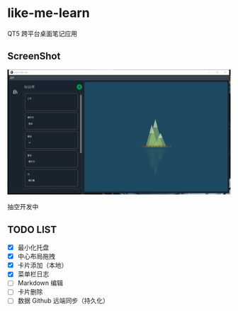 # like-me-learn

QT5 跨平台桌面笔记应用


## ScreenShot

![截图](https://github.com/pleuvoir/like-me-learn/blob/master/pic/main.png)

抽空开发中


## TODO LIST

- [x] 最小化托盘
- [x] 中心布局拖拽
- [x] 卡片添加（本地）
- [x] 菜单栏日志
- [ ] Markdown 编辑
- [ ] 卡片删除
- [ ] 数据 Github 远端同步（持久化）
